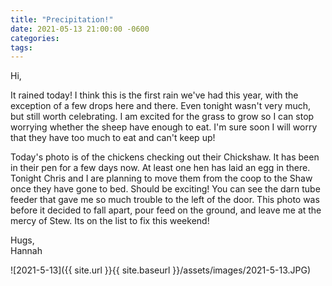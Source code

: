 ```yaml
---
title: "Precipitation!"
date: 2021-05-13 21:00:00 -0600
categories:
tags:
---
```


Hi,

It rained today! I think this is the first rain we've had this year, with the exception of a few drops here and there. Even tonight wasn't very much, but still worth celebrating. I am excited for the grass to grow so I can stop worrying whether the sheep have enough to eat. I'm sure soon I will worry that they have too much to eat and can't keep up!

Today's photo is of the chickens checking out their Chickshaw. It has been in their pen for a few days now. At least one hen has laid an egg in there. Tonight Chris and I are planning to move them from the coop to the Shaw once they have gone to bed. Should be exciting! You can see the darn tube feeder that gave me so much trouble to the left of the door. This photo was before it decided to fall apart, pour feed on the ground, and leave me at the mercy of Stew. Its on the list to fix this weekend!

Hugs,<br />
Hannah

![2021-5-13]({{ site.url }}{{ site.baseurl }}/assets/images/2021-5-13.JPG)
